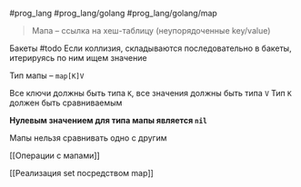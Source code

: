 #prog_lang #prog_lang/golang #prog_lang/golang/map 

> Мапа – ссылка на хеш-таблицу (неупорядоченные key/value)

Бакеты #todo
Если коллизия, складываются последовательно в бакеты, итерируясь по ним ищем значение

Тип мапы – `map[K]V`

Все ключи должны быть типа `K`, все значения должны быть типа `V`
Тип `K` должен быть сравниваемым 

**Нулевым значением для типа мапы является `nil`**

Мапы нельзя сравнивать одно с другим

[[Операции с мапами]]

[[Реализация set посредством map]]

